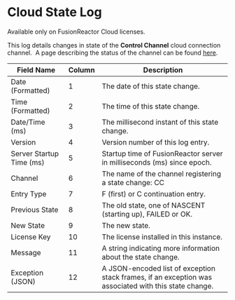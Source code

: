 # Cloud State Log

Available only on FusionReactor Cloud licenses.

This log details changes in state of the **Control
Channel** cloud connection channel.  A page
describing the status of the channel can be found
[here](/frdocs/docs/Monitor-your-data/FR-Agent/Agent/Cloud-Status.md).


|Field Name|Column|Description|
|--- |--- |--- |
|Date (Formatted)|1|The date of this state change.|
|Time (Formatted)|2|The time of this state change.|
|Date/Time (ms)|3|The millisecond instant of this state change.|
|Version|4|Version number of this log entry.|
|Server Startup Time (ms)|5|Startup time of FusionReactor server in milliseconds (ms) since epoch.|
|Channel|6|The name of the channel registering a state change: CC|
|Entry Type|7|F (first) or C continuation entry.|
|Previous State|8|The old state, one of NASCENT (starting up), FAILED or OK.|
|New State|9|The new state.|
|License Key|10|The license installed in this instance.|
|Message|11|A string indicating more information about the state change.|
|Exception (JSON)|12|A JSON-encoded list of exception stack frames, if an exception was associated with this state change.|
